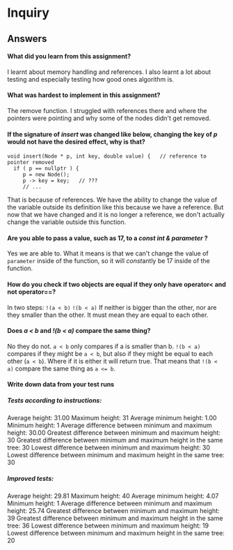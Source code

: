 # Inquiry
## Answers
#### What did you learn from this assignment?
I learnt about memory handling and references.
I also learnt a lot about testing and especially testing how good ones algorithm is.

#### What was hardest to implement in this assignment?
The remove function.
I struggled with references there and where the pointers were pointing and why some of the nodes didn't get removed.

#### If the signature of _insert_ was changed like below, changing the key of _p_ would not have the desired effect, why is that?
```
void insert(Node * p, int key, double value) {   // reference to pointer removed
  if ( p == nullptr ) {
     p = new Node();
     p -> key = key;   // ???
     // ...
```
That is because of references.
We have the ability to change the value of the variable outside its definition like this because we have a reference.
But now that we have changed and it is no longer a reference, we don't actually change the variable outside this function.

#### Are you able to pass a value, such as 17, to a _const int & parameter_ ?
Yes we are able to.
What it means is that we can't change the value of `parameter` inside of the function, so it will *const*antly be 17 inside of the function.

#### How do you check if two objects are equal if they only have operator< and not operator==?
In two steps:
`!(a < b)`
`!(b < a)`
If neither is bigger than the other, nor are they smaller than the other. It must mean they are equal to each other.

#### Does _a < b_ and _!(b < a)_ compare the same thing?
No they do not.
`a < b` only compares if a is smaller than b.
`!(b < a)` compares if they might be `a < b`, but also if they might be equal to each other (`a < b`). Where if it is either it will return true.
That means that `!(b < a)` compare the same thing as `a <= b`.

#### Write down data from your test runs
##### Tests according to instructions:
Average height: 31.00
Maximum height: 31
Average minimum height: 1.00
Minimum height: 1
Average difference between minimum and maximum height: 30.00
Greatest difference between minimum and maximum height: 30
Greatest difference between minimum and maximum height in the same tree: 30
Lowest difference between minimum and maximum height: 30
Lowest difference between minimum and maximum height in the same tree: 30

##### Improved tests:
Average height: 29.81
Maximum height: 40
Average minimum height: 4.07
Minimum height: 1
Average difference between minimum and maximum height: 25.74
Greatest difference between minimum and maximum height: 39
Greatest difference between minimum and maximum height in the same tree: 36
Lowest difference between minimum and maximum height: 19
Lowest difference between minimum and maximum height in the same tree: 20
